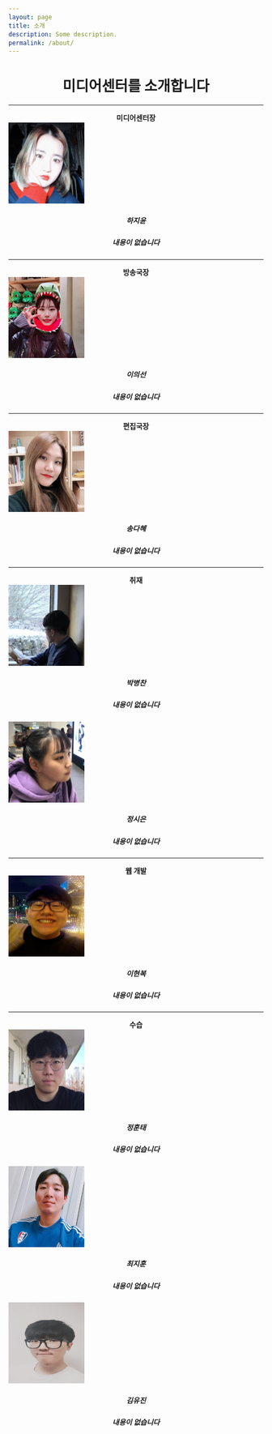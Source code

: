 ```yaml
---
layout: page
title: 소개
description: Some description.
permalink: /about/
---
```

<center><h1><strong>미디어센터를 소개합니다</strong></h1></center>

<hr/>
<center><strong>미디어센터장</strong></center>
<img itemprop="image" class="img-rounded" src="/assets/img/profile/a1.jpg" alt="하지윤" height="160" width="150">
<center>
<h5>하지윤</h5>
<h5>내용이 없습니다</h5>
</center>

<hr/>
<center><strong>방송국장</strong></center>
<img itemprop="image" class="img-rounded" src="/assets/img/profile/a2.jpg" alt="이의선" height="160" width="150">
<center>
<h5>이의선</h5>
<h5>내용이 없습니다</h5>
</center>

<hr/>
<center><strong>편집국장</strong></center>
<img itemprop="image" class="img-rounded" src="/assets/img/profile/a3.jpg" alt="송다혜" height="160" width="150">
<center>
<h5>송다혜</h5>
<h5>내용이 없습니다</h5>
</center>

<hr/>
<center><strong>취재</strong></center>
<img itemprop="image" class="img-rounded" src="/assets/img/profile/b1.jpg" alt="박병찬" height="160" width="150">
<center>
<h5>박병찬</h5>
<h5>내용이 없습니다</h5>
</center>
<img itemprop="image" class="img-rounded" src="/assets/img/profile/b2.jpg" alt="정시은" height="160" width="150">
<center>
<h5>정시은</h5>
<h5>내용이 없습니다</h5>
</center>

<hr/>
<center><strong>웹 개발</strong></center> 
<img itemprop="image" class="img-rounded" src="/assets/img/profile/c1.jpg" alt="이현복" height="160" width="150">
<center>
<h5>이현복</h5>
<h5>내용이 없습니다</h5>
</center>

<hr/>
<center><strong>수습</strong></center>
<img itemprop="image" class="img-rounded" src="/assets/img/profile/d1.jpg" alt="정훈태" height="160" width="150">
<center>
<h5>정훈태</h5>
<h5>내용이 없습니다</h5>
</center>

<img itemprop="image" class="img-rounded" src="/assets/img/profile/d2.jpg" alt="최지훈" height="160" width="150">
<center>
<h5>최지훈</h5>
<h5>내용이 없습니다</h5>
</center>

<img itemprop="image" class="img-rounded" src="/assets/img/profile/d3.jpg" alt="김유진" height="160" width="150">
<center>
<h5>김유진</h5>
<h5>내용이 없습니다</h5>
</center>
